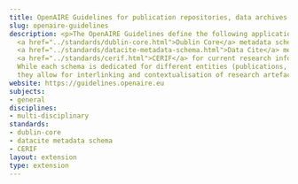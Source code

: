 ```yaml
---
title: OpenAIRE Guidelines for publication repositories, data archives and CRIS systems
slug: openaire-guidelines
description: <p>The OpenAIRE Guidelines define the following application profiles based on established standards,
  <a href="../standards/dublin-core.html">Dublin Core</a> metadata schema for publication repositories, 
  <a href="../standards/datacite-metadata-schema.html">Data Cite</a> metadata schema  for data archives and 
  <a href="../standards/cerif.html">CERIF</a> for current research information systems.
  While each schema is dedicated for different entities (publications, datasets, research information) 
  they allow for interlinking and contextualisation of research artefacts.</p>
website: https://guidelines.openaire.eu
subjects:
- general
disciplines:
- multi-disciplinary
standards:
- dublin-core
- datacite metadata schema
- CERIF
layout: extension
type: extension
---
```


